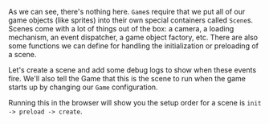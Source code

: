 As we can see, there's nothing here. `Game`s require that we put all of our game objects (like sprites) into their own special containers called `Scene`s. Scenes come with a lot of things out of the box: a camera, a loading mechanism, an event dispatcher, a game object factory, etc. There are also some functions we can define for handling the initialization or preloading of a scene.

Let's create a scene and add some debug logs to show when these events fire. We'll also tell the Game that this is the scene to run when the game starts up by changing our `Game` configuration.

Running this in the browser will show you the setup order for a scene is `init -> preload -> create`.